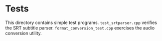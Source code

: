 # Tests

This directory contains simple test programs. `test_srtparser.cpp` verifies
the SRT subtitle parser. `format_conversion_test.cpp` exercises the
audio conversion utility.
